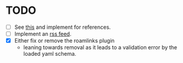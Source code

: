 # TODO

- [ ] See [this](https://squidfunk.github.io/mkdocs-material/reference/annotations/)
and implement for references.
- [ ] Implement an [rss feed](https://github.com/Guts/mkdocs-rss-plugin).
- [x] Either fix or remove the roamlinks plugin
    - leaning towards removal as it leads to a validation error by the loaded yaml schema.
